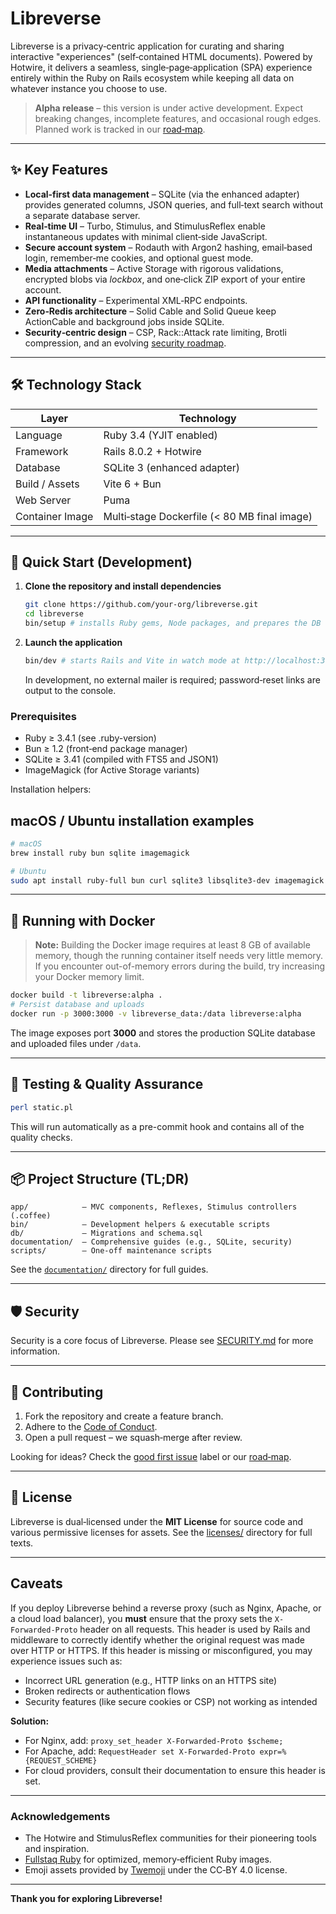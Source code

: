# Libreverse

Libreverse is a privacy‑centric application for curating and sharing interactive "experiences" (self‑contained HTML documents). Powered by Hotwire, it delivers a seamless, single‑page‑application (SPA) experience entirely within the Ruby on Rails ecosystem while keeping all data on whatever instance you choose to use.

> **Alpha release** – this version is under active development. Expect breaking changes, incomplete features, and occasional rough edges. Planned work is tracked in our [road‑map](todo.md).

---

## ✨ Key Features

- **Local‑first data management** – SQLite (via the enhanced adapter) provides generated columns, JSON queries, and full‑text search without a separate database server.
- **Real‑time UI** – Turbo, Stimulus, and StimulusReflex enable instantaneous updates with minimal client‑side JavaScript.
- **Secure account system** – Rodauth with Argon2 hashing, email‑based login, remember‑me cookies, and optional guest mode.
- **Media attachments** – Active Storage with rigorous validations, encrypted blobs via _lockbox_, and one‑click ZIP export of your entire account.
- **API functionality** – Experimental XML‑RPC endpoints.
- **Zero‑Redis architecture** – Solid Cable and Solid Queue keep ActionCable and background jobs inside SQLite.
- **Security‑centric design** – CSP, Rack::Attack rate limiting, Brotli compression, and an evolving [security roadmap](todo.md).

---

## 🛠 Technology Stack

| Layer           | Technology                                   |
| --------------- | -------------------------------------------- |
| Language        | Ruby 3.4 (YJIT enabled)                      |
| Framework       | Rails 8.0.2 + Hotwire                        |
| Database        | SQLite 3 (enhanced adapter)                  |
| Build / Assets  | Vite 6 + Bun                                 |
| Web Server      | Puma                                         |
| Container Image | Multi‑stage Dockerfile (< 80 MB final image) |

---

## 🚀 Quick Start (Development)

1. **Clone the repository and install dependencies**

    ```bash
    git clone https://github.com/your-org/libreverse.git
    cd libreverse
    bin/setup # installs Ruby gems, Node packages, and prepares the DB
    ```

2. **Launch the application**

    ```bash
    bin/dev # starts Rails and Vite in watch mode at http://localhost:3000
    ```

    In development, no external mailer is required; password‑reset links are output to the console.

### Prerequisites

- Ruby ≥ 3.4.1 (see .ruby-version)
- Bun ≥ 1.2 (front‑end package manager)
- SQLite ≥ 3.41 (compiled with FTS5 and JSON1)
- ImageMagick (for Active Storage variants)

Installation helpers:

## macOS / Ubuntu installation examples

```bash
# macOS
brew install ruby bun sqlite imagemagick

# Ubuntu
sudo apt install ruby-full bun curl sqlite3 libsqlite3-dev imagemagick
```

---

## 🐳 Running with Docker

> **Note:** Building the Docker image requires at least 8 GB of available memory, though the running container itself needs very little memory. If you encounter out-of-memory errors during the build, try increasing your Docker memory limit.

```bash
docker build -t libreverse:alpha .
# Persist database and uploads
docker run -p 3000:3000 -v libreverse_data:/data libreverse:alpha
```

The image exposes port **3000** and stores the production SQLite database and uploaded files under `/data`.

---

## 🧪 Testing & Quality Assurance

```bash
perl static.pl
```

This will run automatically as a pre-commit hook and contains all of the quality checks.

---

## 📦 Project Structure (TL;DR)

```text
app/            – MVC components, Reflexes, Stimulus controllers (.coffee)
bin/            – Development helpers & executable scripts
db/             – Migrations and schema.sql
documentation/  – Comprehensive guides (e.g., SQLite, security)
scripts/        – One‑off maintenance scripts
```

See the [`documentation/`](documentation/) directory for full guides.

---

## 🛡 Security

Security is a core focus of Libreverse. Please see [SECURITY.md](SECURITY.md) for more information.

---

## 🤝 Contributing

1. Fork the repository and create a feature branch.
2. Adhere to the [Code of Conduct](CODE_OF_CONDUCT.md).
3. Open a pull request – we squash‑merge after review.

Looking for ideas? Check the [good first issue](https://github.com/your-org/libreverse/labels/good%20first%20issue) label or our [road‑map](todo.md).

---

## 📄 License

Libreverse is dual‑licensed under the **MIT License** for source code and various permissive licenses for assets. See the [licenses/](licenses/) directory for full texts.

---

## Caveats

If you deploy Libreverse behind a reverse proxy (such as Nginx, Apache, or a cloud load balancer), you **must** ensure that the proxy sets the `X-Forwarded-Proto` header on all requests. This header is used by Rails and middleware to correctly identify whether the original request was made over HTTP or HTTPS. If this header is missing or misconfigured, you may experience issues such as:

- Incorrect URL generation (e.g., HTTP links on an HTTPS site)
- Broken redirects or authentication flows
- Security features (like secure cookies or CSP) not working as intended

**Solution:**

- For Nginx, add: `proxy_set_header X-Forwarded-Proto $scheme;`
- For Apache, add: `RequestHeader set X-Forwarded-Proto expr=%{REQUEST_SCHEME}`
- For cloud providers, consult their documentation to ensure this header is set.

---

### Acknowledgements

- The Hotwire and StimulusReflex communities for their pioneering tools and inspiration.
- [Fullstaq Ruby](https://fullstaqruby.org/) for optimized, memory‑efficient Ruby images.
- Emoji assets provided by [Twemoji](https://twemoji.twitter.com/) under the CC‑BY 4.0 license.

---

**Thank you for exploring Libreverse!**
